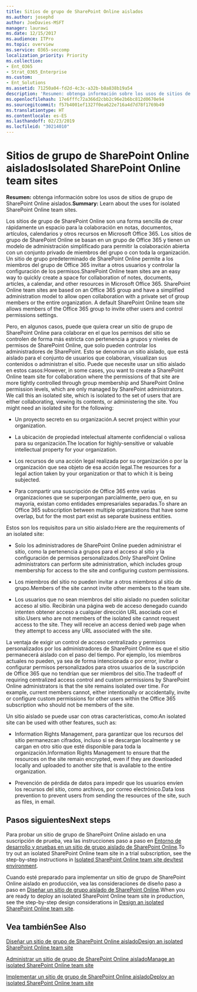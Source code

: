 ```yaml
---
title: Sitios de grupo de SharePoint Online aislados
ms.author: josephd
author: JoeDavies-MSFT
manager: laurawi
ms.date: 12/15/2017
ms.audience: ITPro
ms.topic: overview
ms.service: O365-seccomp
localization_priority: Priority
ms.collection:
- Ent_O365
- Strat_O365_Enterprise
ms.custom:
- Ent_Solutions
ms.assetid: 71250a04-fd2d-4c3c-a32b-b8a838b19a54
description: 'Resumen: obtenga información sobre los usos de sitios de grupo de SharePoint Online aislados.'
ms.openlocfilehash: 17e6fffc72a366d2cbb2c96e2b6bc812d0670e94
ms.sourcegitcommit: f57b4001ef1327f0ea622e716a4d7d78f1769b49
ms.translationtype: HT
ms.contentlocale: es-ES
ms.lasthandoff: 02/23/2019
ms.locfileid: "30214010"
---
```

# <a name="isolated-sharepoint-online-team-sites"></a><span data-ttu-id="af30b-103">Sitios de grupo de SharePoint Online aislados</span><span class="sxs-lookup"><span data-stu-id="af30b-103">Isolated SharePoint Online team sites</span></span>

 <span data-ttu-id="af30b-104">**Resumen:** obtenga información sobre los usos de sitios de grupo de SharePoint Online aislados.</span><span class="sxs-lookup"><span data-stu-id="af30b-104">**Summary:** Learn about the uses for isolated SharePoint Online team sites.</span></span>
  
<span data-ttu-id="af30b-p101">Los sitios de grupo de SharePoint Online son una forma sencilla de crear rápidamente un espacio para la colaboración en notas, documentos, artículos, calendarios y otros recursos en Microsoft Office 365. Los sitios de grupo de SharePoint Online se basan en un grupo de Office 365 y tienen un modelo de administración simplificado para permitir la colaboración abierta con un conjunto privado de miembros del grupo o con toda la organización. Un sitio de grupo predeterminado de SharePoint Online permite a los miembros del grupo de Office 365 invitar a otros usuarios y controlar la configuración de los permisos.</span><span class="sxs-lookup"><span data-stu-id="af30b-p101">SharePoint Online team sites are an easy way to quickly create a space for collaboration of notes, documents, articles, a calendar, and other resources in Microsoft Office 365. SharePoint Online team sites are based on an Office 365 group and have a simplified administration model to allow open collaboration with a private set of group members or the entire organization. A default SharePoint Online team site allows members of the Office 365 group to invite other users and control permissions settings.</span></span>
  
<span data-ttu-id="af30b-p102">Pero, en algunos casos, puede que quiera crear un sitio de grupo de SharePoint Online para colaborar en el que los permisos del sitio se controlen de forma más estricta con pertenencia a grupos y niveles de permisos de SharePoint Online, que solo pueden controlar los administradores de SharePoint. Esto se denomina un sitio aislado, que está aislado para el conjunto de usuarios que colaboran, visualizan sus contenidos o administran el sitio. Puede que necesite usar un sitio aislado en estos casos:</span><span class="sxs-lookup"><span data-stu-id="af30b-p102">However, in some cases, you want to create a SharePoint Online team site for collaboration where the permissions of that site are more tightly controlled through group membership and SharePoint Online permission levels, which are only managed by SharePoint administrators. We call this an isolated site, which is isolated to the set of users that are either collaborating, viewing its contents, or administering the site. You might need an isolated site for the following:</span></span>
  
- <span data-ttu-id="af30b-111">Un proyecto secreto en su organización.</span><span class="sxs-lookup"><span data-stu-id="af30b-111">A secret project within your organization.</span></span>
    
- <span data-ttu-id="af30b-112">La ubicación de propiedad intelectual altamente confidencial o valiosa para su organización.</span><span class="sxs-lookup"><span data-stu-id="af30b-112">The location for highly-sensitive or valuable intellectual property for your organization.</span></span>
    
- <span data-ttu-id="af30b-113">Los recursos de una acción legal realizada por su organización o por la organización que sea objeto de esa acción legal.</span><span class="sxs-lookup"><span data-stu-id="af30b-113">The resources for a legal action taken by your organization or that to which it is being subjected.</span></span>
    
- <span data-ttu-id="af30b-114">Para compartir una suscripción de Office 365 entre varias organizaciones que se superpongan parcialmente, pero que, en su mayoría, existan como entidades empresariales separadas.</span><span class="sxs-lookup"><span data-stu-id="af30b-114">To share an Office 365 subscription between multiple organizations that have some overlap, but for the most part exist as separate business entities.</span></span>
    
<span data-ttu-id="af30b-115">Estos son los requisitos para un sitio aislado:</span><span class="sxs-lookup"><span data-stu-id="af30b-115">Here are the requirements of an isolated site:</span></span>
  
- <span data-ttu-id="af30b-116">Solo los administradores de SharePoint Online pueden administrar el sitio, como la pertenencia a grupos para el acceso al sitio y la configuración de permisos personalizados.</span><span class="sxs-lookup"><span data-stu-id="af30b-116">Only SharePoint Online administrators can perform site administration, which includes group membership for access to the site and configuring custom permissions.</span></span>
    
- <span data-ttu-id="af30b-117">Los miembros del sitio no pueden invitar a otros miembros al sitio de grupo.</span><span class="sxs-lookup"><span data-stu-id="af30b-117">Members of the site cannot invite other members to the team site.</span></span>
    
- <span data-ttu-id="af30b-p103">Los usuarios que no sean miembros del sitio aislado no pueden solicitar acceso al sitio. Recibirán una página web de acceso denegado cuando intenten obtener acceso a cualquier dirección URL asociada con el sitio.</span><span class="sxs-lookup"><span data-stu-id="af30b-p103">Users who are not members of the isolated site cannot request access to the site. They will receive an access denied web page when they attempt to access any URL associated with the site.</span></span>
    
<span data-ttu-id="af30b-p104">La ventaja de exigir un control de acceso centralizado y permisos personalizados por los administradores de SharePoint Online es que el sitio permanecerá aislado con el paso del tiempo. Por ejemplo, los miembros actuales no pueden, ya sea de forma intencionada o por error, invitar o configurar permisos personalizados para otros usuarios de la suscripción de Office 365 que no tendrían que ser miembros del sitio.</span><span class="sxs-lookup"><span data-stu-id="af30b-p104">The tradeoff of requiring centralized access control and custom permissions by SharePoint Online administrators is that the site remains isolated over time. For example, current members cannot, either intentionally or accidentally, invite or configure custom permissions for other users within the Office 365 subscription who should not be members of the site.</span></span>
  
<span data-ttu-id="af30b-122">Un sitio aislado se puede usar con otras características, como:</span><span class="sxs-lookup"><span data-stu-id="af30b-122">An isolated site can be used with other features, such as:</span></span>
  
- <span data-ttu-id="af30b-123">Information Rights Management, para garantizar que los recursos del sitio permanezcan cifrados, incluso si se descargan localmente y se cargan en otro sitio que esté disponible para toda la organización.</span><span class="sxs-lookup"><span data-stu-id="af30b-123">Information Rights Management to ensure that the resources on the site remain encrypted, even if they are downloaded locally and uploaded to another site that is available to the entire organization.</span></span>
    
- <span data-ttu-id="af30b-124">Prevención de pérdida de datos para impedir que los usuarios envíen los recursos del sitio, como archivos, por correo electrónico.</span><span class="sxs-lookup"><span data-stu-id="af30b-124">Data loss prevention to prevent users from sending the resources of the site, such as files, in email.</span></span>
    
## <a name="next-steps"></a><span data-ttu-id="af30b-125">Pasos siguientes</span><span class="sxs-lookup"><span data-stu-id="af30b-125">Next steps</span></span>

<span data-ttu-id="af30b-126">Para probar un sitio de grupo de SharePoint Online aislado en una suscripción de prueba, vea las instrucciones paso a paso en [Entorno de desarrollo y pruebas en un sitio de grupo aislado de SharePoint Online](isolated-sharepoint-online-team-site-dev-test-environment.md).</span><span class="sxs-lookup"><span data-stu-id="af30b-126">To try out an isolated SharePoint Online team site in a trial subscription, see the step-by-step instructions in [Isolated SharePoint Online team site dev/test environment](isolated-sharepoint-online-team-site-dev-test-environment.md).</span></span>
  
<span data-ttu-id="af30b-127">Cuando esté preparado para implementar un sitio de grupo de SharePoint Online aislado en producción, vea las consideraciones de diseño paso a paso en [Diseñar un sitio de grupo aislado de SharePoint Online](design-an-isolated-sharepoint-online-team-site.md).</span><span class="sxs-lookup"><span data-stu-id="af30b-127">When you are ready to deploy an isolated SharePoint Online team site in production, see the step-by-step design considerations in [Design an isolated SharePoint Online team site](design-an-isolated-sharepoint-online-team-site.md).</span></span>
  
## <a name="see-also"></a><span data-ttu-id="af30b-128">Vea también</span><span class="sxs-lookup"><span data-stu-id="af30b-128">See Also</span></span>

[<span data-ttu-id="af30b-129">Diseñar un sitio de grupo de SharePoint Online aislado</span><span class="sxs-lookup"><span data-stu-id="af30b-129">Design an isolated SharePoint Online team site</span></span>](design-an-isolated-sharepoint-online-team-site.md)
  
[<span data-ttu-id="af30b-130">Administrar un sitio de grupo de SharePoint Online aislado</span><span class="sxs-lookup"><span data-stu-id="af30b-130">Manage an isolated SharePoint Online team site</span></span>](manage-an-isolated-sharepoint-online-team-site.md)

[<span data-ttu-id="af30b-131">Implementar un sitio de grupo de SharePoint Online aislado</span><span class="sxs-lookup"><span data-stu-id="af30b-131">Deploy an isolated SharePoint Online team site</span></span>](deploy-an-isolated-sharepoint-online-team-site.md)


